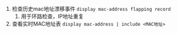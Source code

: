 1. 检查历史mac地址漂移事件 `display mac-address flapping record` 
	1. 用于环路检查，IP地址重复
2.  查看实时MAC地址表 `display mac-address | include <MAC地址>`